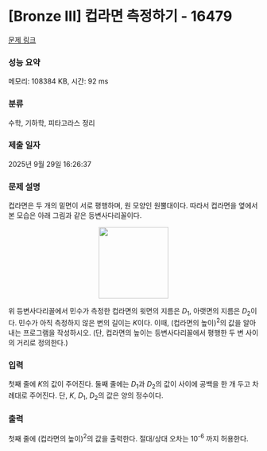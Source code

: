 # [Bronze III] 컵라면 측정하기 - 16479 

[문제 링크](https://www.acmicpc.net/problem/16479) 

### 성능 요약

메모리: 108384 KB, 시간: 92 ms

### 분류

수학, 기하학, 피타고라스 정리

### 제출 일자

2025년 9월 29일 16:26:37

### 문제 설명

<p>컵라면은 두 개의 밑면이 서로 평행하며, 원 모양인 원뿔대이다. 따라서 컵라면을 옆에서 본 모습은 아래 그림과 같은 등변사다리꼴이다.</p>

<p style="text-align: center;"><img alt="" src="https://upload.acmicpc.net/d64aada2-3953-4dd1-90aa-27eca6cfbb35/" style="width: 140px; height: 144px;"></p>

<p>위 등변사다리꼴에서 민수가 측정한 컵라면의 윗면의 지름은 <i>D</i><sub>1</sub>, 아랫면의 지름은 <i>D</i><sub>2</sub>이다. 민수가 아직 측정하지 않은 변의 길이는 <em>K</em>이다. 이때, (컵라면의 높이)<sup>2</sup>의 값을 알아내는 프로그램을 작성하시오. (단, 컵라면의 높이는 등변사다리꼴에서 평행한 두 변 사이의 거리로 정의한다.)</p>

### 입력 

 <p>첫째 줄에 <em>K</em>의 값이 주어진다. 둘째 줄에는 <em>D</em><sub>1</sub>과 <em>D</em><sub>2</sub>의 값이 사이에 공백을 한 개 두고 차례대로 주어진다. 단, <em>K</em>, <em>D</em><sub>1</sub>, <em>D</em><sub>2</sub>의 값은 양의 정수이다.</p>

### 출력 

 <p>첫째 줄에 (컵라면의 높이)<sup>2</sup>의 값을 출력한다. 절대/상대 오차는 10<sup>-6</sup> 까지 허용한다.</p>

